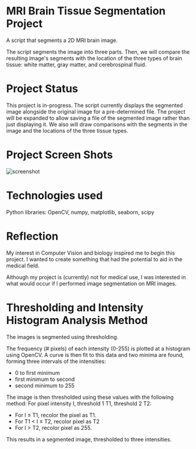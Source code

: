 # MRI Brain Tissue Segmentation Project

A script that segments a 2D MRI brain image.

The script segments the image into three parts. Then, we will compare the resulting image's segments with the location of the three types of brain tissue: white matter, gray matter, and cerebrospinal fluid.

# Project Status

This project is in-progress. The script currently displays the segmented image alongside the original image for a pre-determined file. The project will be expanded to allow saving a file of the segmented image rather than just displaying it. We also will draw comparisons with the segments in the image and the locations of the three tissue types.

# Project Screen Shots

![screenshot](https://github.com/ahenderson3223/mri-tissue-segmentation/blob/master/Images/ScreenshotSideBySide.png?raw=true)

# Technologies used

Python libraries: OpenCV, numpy, matplotlib, seaborn, scipy

# Reflection

My interest in Computer Vision and biology inspired me to begin this project. I wanted to create something that had the potential to aid in the medical field.

Although my project is (currently) not for medical use, I was interested in what would occur if I performed image segmentation on MRI images.

# Thresholding and Intensity Histogram Analysis Method

The images is segmented using thresholding.

The frequency (# pixels) of each intensity (0-255) is plotted at a histogram using OpenCV.
A curve is then fit to this data and two minima are found, forming three intervals of the intensities:

- 0 to first minimum
- first minimum to second
- second minimum to 255

The image is then thresholded using these values with the following method:
For pixel intensity I, threshold 1 T1, threshold 2 T2:

- For I &leq; T1, recolor the pixel as T1.
- For T1 &lt; I &leq; T2, recolor pixel as T2
- For I &gt; T2, recolor pixel as 255.

This results in a segmented image, thresholded to three intensities.
